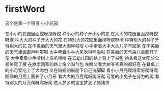 # firstWord
这个是第一个项目
小小花园

在小小的花园里面挖呀挖呀挖
种小小的种子开小小的花
在大大的花园里面挖呀挖呀挖
种大大的种子开大大的花
在特别大的花园里面挖呀挖呀挖
种特别大的种子开特别大的花
在不美丽的天气里大雨哗啦啦
小手牵着大手大头儿子不回家
在不美丽的天气里面雷声咔嚓嚓
大手牵着小手大风吹得呼啦啦
在美丽的天气朵儿全部开了花
大手牵着小手听树上鸟叽喳喳
在去幼儿园的路上背上了书包
抬头看这太阳公公都笑弯了腰
在放学回家的路上像个淘气包
左瞧又看大树爷爷真的都好高
在餐桌上的小可爱吃上了大肉包
又在妈妈的鼓励下自己洗脚脚
看小小月亮爬呀爬呀爬呀爬
圆圆的月亮上面长了小月牙
看大大的月亮爬呀爬呀爬
可爱的小兔子在努力的爬
看特别大的月亮爬呀爬呀爬
进入梦乡的宝宝梦到了猪猪侠